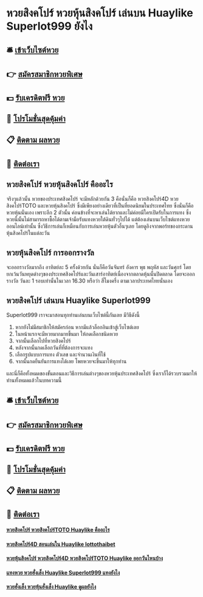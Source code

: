 # หวยสิงคโปร์ หวยหุ้นสิงคโปร์ เล่นบน Huaylike Superlot999 ยังไง

## 🛎 [เข้าเว็บไซต์หวย](https://bit.ly/3xrz2aX)
## 👉 [สมัครสมาชิกหวยพิเศษ](https://bit.ly/3xrz2aX)
## 💵 [รับเครดิตฟรี หวย](https://bit.ly/3RSrGWo)
## 👑 [โปรโมชั่นสุดคุ้มค่า](https://bit.ly/3RSrGWo)
## 📋 [ติดตาม ผลหวย](https://bit.ly/3RSrGWo)
## 📱 [ติดต่อเรา](https://bit.ly/3RSrGWo)

## หวยสิงคโปร์ หวยหุ้นสิงคโปร์ คืออะไร
จริงๆแล้วนั้น หวยของประเทศสิงคโปร์ จะมีหลักด้วยกัน 3 คือนั่นก็คือ หวยสิงคโปร์4D หวยสิงคโปร์TOTO และหวยหุ้นสิงคโปร์ ซึ่งมีเพียงอย่างเดียวที่เป็นที่ยอดนิยมในประเทศไทย ซึ่งนั่นก็คือหวยหุ้นนั่นเอง เพราะอีก 2 ตัวนั้น ค่อนข้างที่จะหาเล่นได้ยากและไม่ค่อยมีใครเปิดรับในการแทง ซึ่งหวยนี้นั้นไม่สามารถหาซื้อได้ตามเจ้ามือรับแทงหวยใต้ดินทั่วๆไปได้ แต่ต้องเล่นบนเว็บไซต์แทงหวยออนไลน์เท่านั้น ซึ่งวิธีการเล่นก็เหมือนกับการเล่นหวยหุ้นตัวอื่นๆเลย โดยดูอิงจากพอร์ทของกระดานหุ้นสิงคโปร์ในแต่ละวัน

## หวยหุ้นสิงคโปร์ การออกรางวัล
จะออกรางวัลมากถึง อาทิตย์ละ 5 ครั้งด้วยกัน นั่นก็คือวันจันทร์ อังคาร พุธ พฤหัส และวันศุกร์ โดยยกเว้นวันหยุดต่างๆของประเทศสิงคโปร์และวันเสาร์อาทิตย์เนื่องจากตลาดหุ้นนั้นปิดตลาด โดยจะออกรางวัล วันละ 1 รอบเท่านั้นในเวลา 16.30 หรือว่า สี่โมงครึ่ง ตามเวลาประเทศไทยนั่นเอง

## หวยสิงคโปร์ เล่นบน Huaylike Superlot999
Superlot999 เราจะมาสอนทุกท่านเล่นบนเว็บไซต์นี้กันเลย มีวิธีดังนี้
1. หากยังไม่มีสมาชิกให้สมัครก่อน หากมีแล้วล็อกอินเข้าสู่เว็บไซต์เลย
2. ในหน้าแรกจะมีหวยมากมายขึ้นมา ให้กดเลือกชนิดหวย
3. จากนั้นเลือกไปที่หวยสิงคโปร์
4. หลังจากนั้นกดเลือกวันที่ที่ต้องการจะแทง
5. เลือกรูปแบบการแทง ตัวเลข และจำนวนเงินที่ใช้
6. จากนั้นกดยืนยันการแทงได้เลย โพยหวยจะขึ้นมาให้ทุกท่าน

และนี่ก็คือทั้งหมดของขั้นตอนและวิธีการเล่นต่างๆของหวยหุ้นประเทศสิงคโปร์ ซึ่งเราก็ได้รวบรวมมาให้ท่านทั้งหมดแล้วในบทความนี้

## 🛎 [เข้าเว็บไซต์หวย](https://bit.ly/3xrz2aX)
## 👉 [สมัครสมาชิกหวยพิเศษ](https://bit.ly/3xrz2aX)
## 💵 [รับเครดิตฟรี หวย](https://bit.ly/3RSrGWo)
## 👑 [โปรโมชั่นสุดคุ้มค่า](https://bit.ly/3RSrGWo)
## 📋 [ติดตาม ผลหวย](https://bit.ly/3RSrGWo)
## 📱 [ติดต่อเรา](https://bit.ly/3RSrGWo)

#### [หวยสิงคโปร์ หวยสิงคโปร์TOTO Huaylike คืออะไร](https://atom.io/themes/หวยสิงคโปร์%20หวยสิงคโปร์TOTO%20Huaylike%20คืออะไร)
#### [หวยสิงคโปร์4D สอนเล่นใน Huaylike lottothaibet](https://atom.io/themes/หวยสิงคโปร์4D%20สอนเล่นใน%20Huaylike%20lottothaibet)
#### [หวยหุ้นสิงคโปร์ หวยสิงคโปร์4D หวยสิงคโปร์TOTO Huaylike ออกวันไหนบ้าง](https://atom.io/themes/หวยหุ้นสิงคโปร์%20หวยสิงคโปร์4D%20หวยสิงคโปร์TOTO%20Huaylike%20ออกวันไหนบ้าง)
#### [แทงหวย หวยฮั่งเส็ง Huaylike Superlot999 แทงยังไง](https://atom.io/themes/แทงหวย%20หวยฮั่งเส็ง%20Huaylike%20Superlot999%20แทงยังไง)
#### [หวยฮั่งเส็ง หวยหุ้นฮั่งเส็ง Huaylike ดูผลยังไง](https://atom.io/themes/หวยฮั่งเส็ง%20หวยหุ้นฮั่งเส็ง%20Huaylike%20ดูผลยังไง)